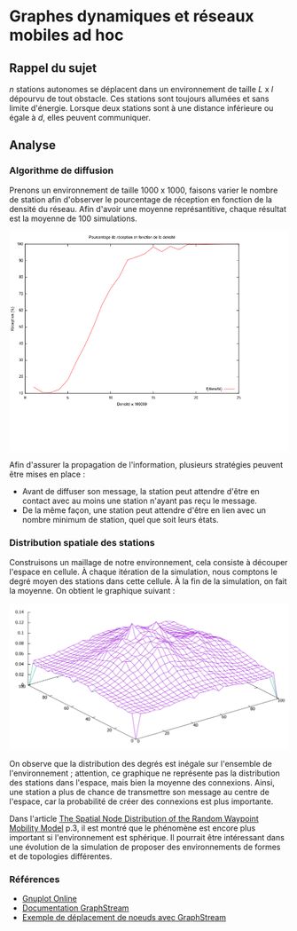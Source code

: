 # Graphes dynamiques et réseaux mobiles ad hoc

## Rappel du sujet
*n* stations autonomes se déplacent dans un environnement de taille *L* x *l* dépourvu de tout obstacle. Ces stations sont toujours allumées et sans limite d'énergie. Lorsque deux stations sont à une distance inférieure ou égale à *d*, elles peuvent communiquer.

## Analyse
### Algorithme de diffusion

Prenons un environnement de taille 1000 x 1000, faisons varier le nombre de station afin d'observer le pourcentage de réception en fonction de la densité du réseau. Afin d'avoir une moyenne représantitive, chaque résultat est la moyenne de 100 simulations.

![Pourcentage de réception en fonction de la densité](https://github.com/CamilleSimon/reseau-ad-hoc/blob/master/fonction-densite.png)

Afin d'assurer la propagation de l'information, plusieurs stratégies peuvent être mises en place :
- Avant de diffuser son message, la station peut attendre d'être en contact avec au moins une station n'ayant pas reçu le message.
- De la même façon, une station peut attendre d'être en lien avec un nombre minimum de station, quel que soit leurs états.

### Distribution spatiale des stations

Construisons un maillage de notre environnement, cela consiste à découper l'espace en cellule. À chaque itération de la simulation, nous comptons le degré moyen des stations dans cette cellule. À la fin de la simulation, on fait la moyenne. On obtient le graphique suivant : 

![Distribution des degré des stations](https://github.com/CamilleSimon/reseau-ad-hoc/blob/master/moyenne-degree.png)

On observe que la distribution des degrés est inégale sur l'ensemble de l'environnement ; attention, ce graphique ne représente pas la distribution des stations dans l'espace, mais bien la moyenne des connexions. Ainsi, une station a plus de chance de transmettre son message au centre de l'espace, car la probabilité de créer des connexions est plus importante.

Dans l'article [The Spatial Node Distribution of the Random Waypoint Mobility Model](http://data.bettstetter.com/publications/bettstetter-2002-wman-rwp.pdf) p.3, il est montré que le phénomène est encore plus important si l'environnement est sphérique. Il pourrait être intéressant dans une évolution de la simulation de proposer des environnements de formes et de topologies différentes.

### Références
- [Gnuplot Online](http://gnuplot.respawned.com/)
- [Documentation GraphStream](http://graphstream-project.org/doc/)
- [Exemple de déplacement de noeuds avec GraphStream](https://www.javatips.net/api/gs-test-master/src/org/graphstream/ui/viewer/test/TestMovingNodes.java)
